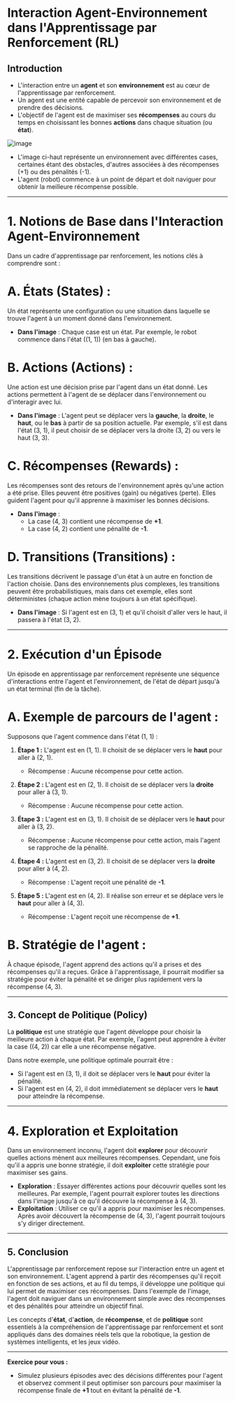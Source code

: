 # **Interaction Agent-Environnement dans l'Apprentissage par Renforcement (RL)**

## **Introduction**

- L'interaction entre un **agent** et son **environnement** est au cœur de l'apprentissage par renforcement. 
- Un agent est une entité capable de percevoir son environnement et de prendre des décisions.
- L'objectif de l'agent est de maximiser ses **récompenses** au cours du temps en choisissant les bonnes **actions** dans chaque situation (ou **état**). 

![image](https://github.com/user-attachments/assets/8507b37f-0dbd-409d-8b7e-7e7e27d67aea)

- L'image ci-haut représente un environnement avec différentes cases, certaines étant des obstacles, d'autres associées à des récompenses (+1) ou des pénalités (-1). 
- L'agent (robot) commence à un point de départ et doit naviguer pour obtenir la meilleure récompense possible.

---

# **1. Notions de Base dans l'Interaction Agent-Environnement**

Dans un cadre d'apprentissage par renforcement, les notions clés à comprendre sont :

# **A. États (States)** :
Un état représente une configuration ou une situation dans laquelle se trouve l'agent à un moment donné dans l'environnement.

- **Dans l'image** : Chaque case est un état. Par exemple, le robot commence dans l'état \((1, 1)\) (en bas à gauche).

# **B. Actions (Actions)** :
Une action est une décision prise par l'agent dans un état donné. Les actions permettent à l'agent de se déplacer dans l'environnement ou d'interagir avec lui.

- **Dans l'image** : L'agent peut se déplacer vers la **gauche**, la **droite**, le **haut**, ou le **bas** à partir de sa position actuelle. Par exemple, s'il est dans l'état (3, 1), il peut choisir de se déplacer vers la droite (3, 2) ou vers le haut (3, 3).

# **C. Récompenses (Rewards)** :
Les récompenses sont des retours de l'environnement après qu'une action a été prise. Elles peuvent être positives (gain) ou négatives (perte). Elles guident l'agent pour qu'il apprenne à maximiser les bonnes décisions.

- **Dans l'image** :
  - La case (4, 3) contient une récompense de **+1**.
  - La case (4, 2) contient une pénalité de **-1**.

# **D. Transitions (Transitions)** :
Les transitions décrivent le passage d'un état à un autre en fonction de l'action choisie. Dans des environnements plus complexes, les transitions peuvent être probabilistiques, mais dans cet exemple, elles sont déterministes (chaque action mène toujours à un état spécifique).

- **Dans l'image** : Si l'agent est en (3, 1) et qu'il choisit d'aller vers le haut, il passera à l'état (3, 2).

---

# **2. Exécution d'un Épisode**

Un épisode en apprentissage par renforcement représente une séquence d'interactions entre l'agent et l'environnement, de l'état de départ jusqu'à un état terminal (fin de la tâche).

# **A. Exemple de parcours de l'agent :**

Supposons que l'agent commence dans l'état (1, 1) :

1. **Étape 1 :** L'agent est en (1, 1). Il choisit de se déplacer vers le **haut** pour aller à (2, 1).
   - Récompense : Aucune récompense pour cette action.
  
2. **Étape 2 :** L'agent est en (2, 1). Il choisit de se déplacer vers la **droite** pour aller à (3, 1).
   - Récompense : Aucune récompense pour cette action.

3. **Étape 3 :** L'agent est en (3, 1). Il choisit de se déplacer vers le **haut** pour aller à (3, 2).
   - Récompense : Aucune récompense pour cette action, mais l'agent se rapproche de la pénalité.

4. **Étape 4 :** L'agent est en (3, 2). Il choisit de se déplacer vers la **droite** pour aller à (4, 2).
   - Récompense : L'agent reçoit une pénalité de **-1**.

5. **Étape 5 :** L'agent est en (4, 2). Il réalise son erreur et se déplace vers le **haut** pour aller à (4, 3).
   - Récompense : L'agent reçoit une récompense de **+1**.

# **B. Stratégie de l'agent** :
À chaque épisode, l'agent apprend des actions qu'il a prises et des récompenses qu'il a reçues. Grâce à l'apprentissage, il pourrait modifier sa stratégie pour éviter la pénalité et se diriger plus rapidement vers la récompense (4, 3).

---

## **3. Concept de Politique (Policy)**

La **politique** est une stratégie que l'agent développe pour choisir la meilleure action à chaque état. Par exemple, l'agent peut apprendre à éviter la case \((4, 2)\) car elle a une récompense négative.

Dans notre exemple, une politique optimale pourrait être :

- Si l'agent est en (3, 1), il doit se déplacer vers le **haut** pour éviter la pénalité.
- Si l'agent est en (4, 2), il doit immédiatement se déplacer vers le **haut** pour atteindre la récompense.

---

# **4. Exploration et Exploitation**

Dans un environnement inconnu, l'agent doit **explorer** pour découvrir quelles actions mènent aux meilleures récompenses. Cependant, une fois qu'il a appris une bonne stratégie, il doit **exploiter** cette stratégie pour maximiser ses gains.

- **Exploration** : Essayer différentes actions pour découvrir quelles sont les meilleures. Par exemple, l'agent pourrait explorer toutes les directions dans l'image jusqu'à ce qu'il découvre la récompense à (4, 3).
- **Exploitation** : Utiliser ce qu'il a appris pour maximiser les récompenses. Après avoir découvert la récompense de (4, 3), l'agent pourrait toujours s'y diriger directement.

---

## **5. Conclusion**

L'apprentissage par renforcement repose sur l'interaction entre un agent et son environnement. L'agent apprend à partir des récompenses qu'il reçoit en fonction de ses actions, et au fil du temps, il développe une politique qui lui permet de maximiser ces récompenses. Dans l'exemple de l'image, l'agent doit naviguer dans un environnement simple avec des récompenses et des pénalités pour atteindre un objectif final.

Les concepts d'**état**, d'**action**, de **récompense**, et de **politique** sont essentiels à la compréhension de l'apprentissage par renforcement et sont appliqués dans des domaines réels tels que la robotique, la gestion de systèmes intelligents, et les jeux vidéo.

---

**Exercice pour vous :**
- Simulez plusieurs épisodes avec des décisions différentes pour l'agent et observez comment il peut optimiser son parcours pour maximiser la récompense finale de **+1** tout en évitant la pénalité de **-1**.


